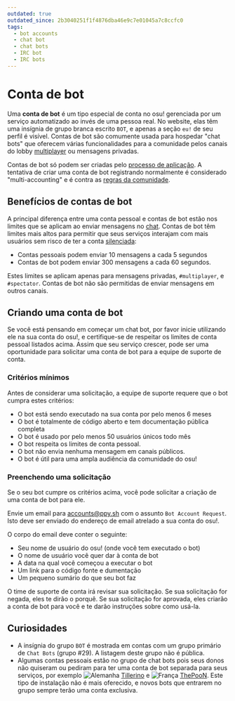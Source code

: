 ```yaml
---
outdated: true
outdated_since: 2b3040251f1f4876dba46e9c7e01045a7c8ccfc0
tags:
  - bot accounts
  - chat bot
  - chat bots
  - IRC bot
  - IRC bots
---
```


# Conta de bot

Uma **conta de bot** é um tipo especial de conta no osu! gerenciada por um serviço automatizado ao invés de uma pessoa real. No website, elas têm uma insígnia de grupo branca escrito `BOT`, e apenas a seção `eu!` de seu perfil é visível. Contas de bot são comumente usada para hospedar "chat bots" que oferecem várias funcionalidades para a comunidade pelos canais do lobby [multiplayer](/wiki/Multi) ou mensagens privadas.

Contas de bot só podem ser criadas pelo [processo de aplicação](#criando-uma-conta-de-bot). A tentativa de criar uma conta de bot registrando normalmente é considerado "multi-accounting" e é contra as [regras da comunidade](/wiki/Rules#regras-da-comunidade).

## Benefícios de contas de bot

A principal diferença entre uma conta pessoal e contas de bot estão nos limites que se aplicam ao enviar mensagens no [chat](/wiki/Chat_Console). Contas de bot têm limites mais altos para permitir que seus serviços interajam com mais usuários sem risco de ter a conta [silenciada](/wiki/Silence):

- Contas pessoais podem enviar 10 mensagens a cada 5 segundos
- Contas de bot podem enviar 300 mensagens a cada 60 segundos.

Estes limites se aplicam apenas para mensagens privadas, `#multiplayer`, e `#spectator`. Contas de bot não são permitidas de enviar mensagens em outros canais.

## Criando uma conta de bot

Se você está pensando em começar um chat bot, por favor inicie utilizando ele na sua conta do osu!, e certifique-se de respeitar os limites de conta pessoal listados acima. Assim que seu serviço crescer, pode ser uma oportunidade para solicitar uma conta de bot para a equipe de suporte de conta.

### Critérios mínimos

Antes de considerar uma solicitação, a equipe de suporte requere que o bot cumpra estes critérios:

- O bot está sendo executado na sua conta por pelo menos 6 meses
- O bot é totalmente de código aberto e tem documentação pública completa
- O bot é usado por pelo menos 50 usuários únicos todo mês
- O bot respeita os limites de conta pessoal.
- O bot não envia nenhuma mensagem em canais públicos.
- O bot é útil para uma ampla audiência da comunidade do osu!

### Preenchendo uma solicitação

Se o seu bot cumpre os critérios acima, você pode solicitar a criação de uma conta de bot para ele.

Envie um email para [accounts@ppy.sh](mailto:accounts@ppy.sh) com o assunto `Bot Account Request`. Isto deve ser enviado do endereço de email atrelado a sua conta do osu!.

O corpo do email deve conter o seguinte:

- Seu nome de usuário do osu! (onde você tem executado o bot)
- O nome de usuário você quer dar à conta de bot
- A data na qual você começou a executar o bot
- Um link para o código fonte e dumentação
- Um pequeno sumário do que seu bot faz

O time de suporte de conta irá revisar sua solicitação. Se sua solicitação for negada, eles te dirão o porquê. Se sua solicitação for aprovada, eles criarão a conta de bot para você e te darão instruções sobre como usá-la.

## Curiosidades

- A insígnia do grupo `BOT` é mostrada em contas com um grupo primário de `Chat Bots` (grupo #29). A listagem deste grupo não é pública.
- Algumas contas pessoais estão no grupo de chat bots pois seus donos não quiseram ou pediram para ter uma conta de bot separada para seus serviços, por exemplo ![][flag_DE] [Tillerino](https://osu.ppy.sh/users/2070907) e ![][flag_FR] [ThePooN](https://osu.ppy.sh/users/718454). Este tipo de instalação não é mais oferecido, e novos bots que entrarem no grupo sempre terão uma conta exclusiva.

[flag_DE]: /wiki/shared/flag/DE.gif "Alemanha"
[flag_FR]: /wiki/shared/flag/FR.gif "França"
